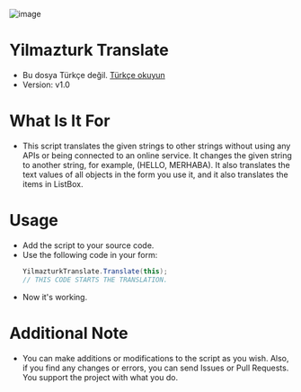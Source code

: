 ![image](https://i.hizliresim.com/l40cp9o.png)

# Yilmazturk Translate
* Bu dosya Türkçe değil. [Türkçe okuyun](https://github.com/YilmazturkSoftware/YilmazturkTranslate/blob/main/README.md)
* Version: v1.0

# What Is It For
* This script translates the given strings to other strings without using any APIs or being connected to an online service. It changes the given string to another string, for example, (HELLO, MERHABA). It also translates the text values of all objects in the form you use it, and it also translates the items in ListBox.

# Usage
* Add the script to your source code.
* Use the following code in your form:
  ```csharp
  YilmazturkTranslate.Translate(this);
  // THIS CODE STARTS THE TRANSLATION.
  ```
* Now it's working.

# Additional Note
* You can make additions or modifications to the script as you wish. Also, if you find any changes or errors, you can send Issues or Pull Requests. You support the project with what you do.
